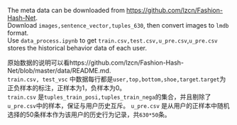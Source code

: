 The meta data can be downloaded from https://github.com/lzcn/Fashion-Hash-Net.  
Download `images,sentence_vector,tuples_630`, then convert images to `lmdb` format.  
Use `data_process.ipynb` to get `train.csv,test.csv,u_pre.csv`,`u_pre.csv` stores the historical behavior data of each user.

原始数据的说明可以看https://github.com/lzcn/Fashion-Hash-Net/blob/master/data/README.md.  
`train.csv, test_vsc` 中数据每行都是`user,top,bottom,shoe,target`.`target`为正负样本的标注，正样本为1，负样本为0。  
`train.csv` 是`tuples_train_posi,tuples_train_nega`的集合，并且剔除了`u_pre.csv`中的样本，保证与用户历史互斥。
`u_pre.csv` 是从用户的正样本中随机选择的50条样本作为该用户的历史行为记录，共`630*50`条。  

